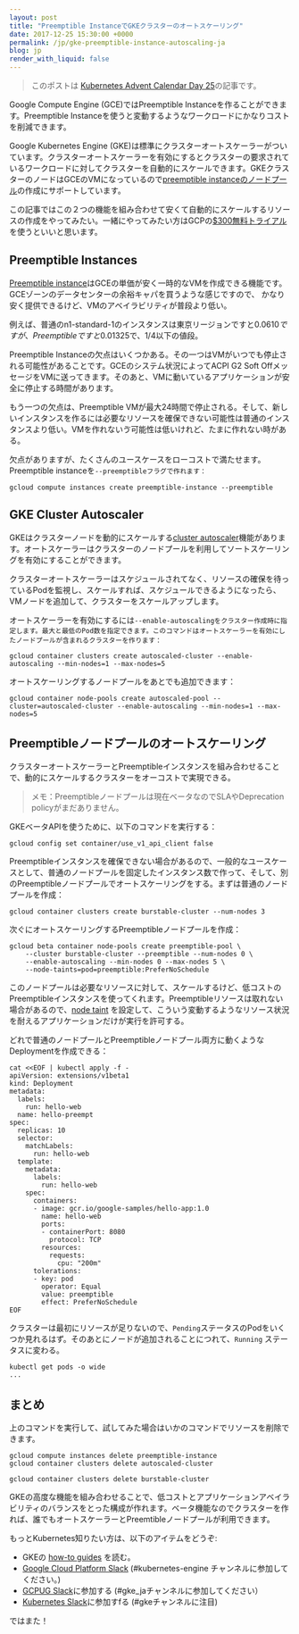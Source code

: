 ```yaml
---
layout: post
title: "Preemptible InstanceでGKEクラスターのオートスケーリング"
date: 2017-12-25 15:30:00 +0000
permalink: /jp/gke-preemptible-instance-autoscaling-ja
blog: jp
render_with_liquid: false
---
```


> このポストは [Kubernetes Advent Calendar Day 25](https://qiita.com/advent-calendar/2017/kubernetes)の記事です。

Google Compute Engine (GCE)ではPreemptible Instanceを作ることができます。Preemptible Instanceを使うと変動するようなワークロードにかなりコストを削減できます。

Google Kubernetes Engine (GKE)は標準にクラスターオートスケーラーがついています。クラスターオートスケーラーを有効にするとクラスターの要求されているワークロードに対してクラスターを自動的にスケールできます。GKEクラスターのノードはGCEのVMになっているので[preemptible instanceのノードプール](https://cloud.google.com/kubernetes-engine/docs/concepts/preemptible-vm)の作成にサポートしています。

この記事ではこの２つの機能を組み合わせて安くて自動的にスケールするリソースの作成をやってみたい。一緒にやってみたい方はGCPの[$300無料トライアル](https://cloud.google.com/free/)を使うといいと思います。

## Preemptible Instances

[Preemptible instance](https://cloud.google.com/compute/docs/instances/preemptible)はGCEの単価が安く一時的なVMを作成できる機能です。GCEゾーンのデータセンターの余裕キャパを買うような感じですので、 かなり安く提供できるけど、VMのアベイラビリティが普段より低い。

例えば、普通のn1-standard-1のインスタンスは東京リージョンですと$0.0610ですが、 Preemptibleですと$0.01325で、1/4以下の値段。

Preemptible Instanceの欠点はいくつかある。その一つはVMがいつでも停止される可能性があることです。GCEのシステム状況によってACPI G2 Soft OffメッセージをVMに送ってきます。そのあと、VMに動いているアプリケーションが安全に停止する時間があります。

もう一つの欠点は、Preemptible VMが最大24時間で停止される。そして、新しいインスタンスを作るには必要なリソースを確保できない可能性は普通のインスタンスより低い。VMを作れないゔ可能性は低いけれど、たまに作れない時がある。

欠点がありますが、たくさんのユースケースをローコストで満たせます。Preemptible instanceを`--preemptibleフラグで作れます：`

```
gcloud compute instances create preemptible-instance --preemptible
```

## GKE Cluster Autoscaler

GKEはクラスターノードを動的にスケールする[cluster autoscaler](https://cloud.google.com/kubernetes-engine/docs/concepts/cluster-autoscaler)機能があります。オートスケーラーはクラスターのノードプールを利用してソートスケーリングを有効にすることができます。

クラスターオートスケーラーはスケジュールされてなく、リソースの確保を待っているPodを監視し、スケールすれば、スケジュールできるようになったら、VMノードを追加して、クラスターをスケールアップします。

オートスケーラーを有効にするには`--enable-autoscalingをクラスター作成時に指定します。最大と最低のPod数を指定できます。このコマンドはオートスケーラーを有効にしたノードプールが含まれるクラスターを作ります：`

```
gcloud container clusters create autoscaled-cluster --enable-autoscaling --min-nodes=1 --max-nodes=5
```

オートスケーリングするノードプールをあとでも追加できます：

```
gcloud container node-pools create autoscaled-pool --cluster=autoscaled-cluster --enable-autoscaling --min-nodes=1 --max-nodes=5
```

## Preemptibleノードプールのオートスケーリング

クラスターオートスケーラーとPreemptibleインスタンスを組み合わせることで、動的にスケールするクラスターをオーコストで実現できる。

> メモ：Preemptibleノードプールは現在ベータなのでSLAやDeprecation policyがまだありません。

GKEベータAPIを使うために、以下のコマンドを実行する：

```
gcloud config set container/use_v1_api_client false
```

Preemptibleインスタンスを確保できない場合があるので、一般的なユースケースとして、普通のノードプールを固定したインスタンス数で作って、そして、別のPreemptibleノードプールでオートスケーリングをする。まずは普通のノードプールを作成：

```
gcloud container clusters create burstable-cluster --num-nodes 3
```

次ぐにオートスケーリングするPreemptibleノードプールを作成：

```
gcloud beta container node-pools create preemptible-pool \
    --cluster burstable-cluster --preemptible --num-nodes 0 \
    --enable-autoscaling --min-nodes 0 --max-nodes 5 \
    --node-taints=pod=preemptible:PreferNoSchedule
```

このノードプールは必要なリソースに対して、スケールするけど、低コストのPreemptibleインスタンスを使ってくれます。Preemptibleリソースは取れない場合があるので、[node taint](https://kubernetes.io/docs/concepts/configuration/taint-and-toleration/) を設定して、こういう変動するようなリソース状況を耐えるアプリケーションだけが実行を許可する。

どれで普通のノードプールとPreemptibleノードプール両方に動くようなDeploymentを作成できる：

```
cat <<EOF | kubectl apply -f -
apiVersion: extensions/v1beta1
kind: Deployment
metadata:
  labels:
    run: hello-web
  name: hello-preempt
spec:
  replicas: 10
  selector:
    matchLabels:
      run: hello-web
  template:
    metadata:
      labels:
        run: hello-web
    spec:
      containers:
      - image: gcr.io/google-samples/hello-app:1.0
        name: hello-web
        ports:
        - containerPort: 8080
          protocol: TCP
        resources:
          requests:
            cpu: "200m"
      tolerations:
      - key: pod
        operator: Equal
        value: preemptible
        effect: PreferNoSchedule
EOF
```

クラスターは最初にリソースが足りないので、`Pending`ステータスのPodをいくつか見れるはず。そのあとにノードが追加されることにつれて、`Running` ステータスに変わる。

```
kubectl get pods -o wide
...
```

## まとめ

上のコマンドを実行して、試してみた場合はいかのコマンドでリソースを削除できます。

```
gcloud compute instances delete preemptible-instance
gcloud container clusters delete autoscaled-cluster
```

`gcloud container clusters delete burstable-cluster`

GKEの高度な機能を組み合わせることで、低コストとアプリケーションアベイラビリティのバランスをとった構成が作れます。ベータ機能なのでクラスターを作れば、誰でもオートスケーラーとPreemtibleノードプールが利用できます。

もっとKubernetes知りたい方は、以下のアイテムをどうぞ:

- GKEの [how-to guides](https://cloud.google.com/kubernetes-engine/docs/how-to/) を読む。
- [Google Cloud Platform Slack](https://gcp-slack.appspot.com/) (#kubernetes-engine チャンネルに参加してください。)
- [GCPUG Slack](https://docs.google.com/forms/d/e/1FAIpQLScYxAGwuosFFNvH-5yOj-_p-pAKdqZpmM2cgKh9Q8Zu6531Bw/viewform)に参加する (#gke_jaチャンネルに参加してください）
- [Kubernetes Slack](http://slack.k8s.io/)に参加すfる (#gkeチャンネルに注目)

ではまた！
